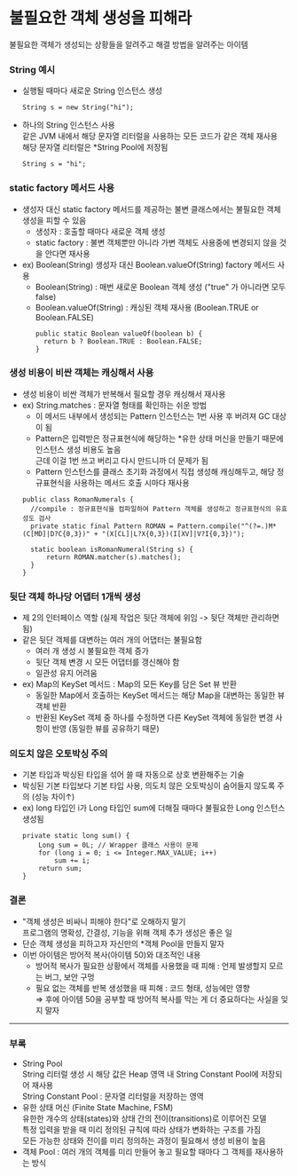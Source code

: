 # 불필요한 객체 생성을 피해라
불필요한 객체가 생성되는 상황들을 알려주고 해결 방법을 알려주는 아이템

### String 예시
- 실행될 때마다 새로운 String 인스턴스 생성
  ```
  String s = new String("hi");
  ```
- 하나의 String 인스턴스 사용 <br>
  같은 JVM 내에서 해당 문자열 리터럴을 사용하는 모든 코드가 같은 객체 재사용 <br>
  해당 문자열 리터럴은 *String Pool에 저장됨
  ```
  String s = "hi";
  ```

### static factory 메서드 사용
- 생성자 대신 static factory 메서드를 제공하는 불변 클래스에서는 불필요한 객체 생성을 피할 수 있음
  - 생성자 : 호출할 때마다 새로운 객체 생성
  - static factory : 불변 객체뿐만 아니라 가변 객체도 사용중에 변경되지 않을 것을 안다면 재사용
- ex) Boolean(String) 생성자 대신 Boolean.valueOf(String) factory 메서드 사용
  - Boolean(String) : 매번 새로운 Boolean 객체 생성 ("true" 가 아니라면 모두 false)
  - Boolean.valueOf(String) : 캐싱된 객체 재사용 (Boolean.TRUE or Boolean.FALSE) 
    ```
    public static Boolean valueOf(boolean b) {
      return b ? Boolean.TRUE : Boolean.FALSE;
    }
    ```

### 생성 비용이 비싼 객체는 캐싱해서 사용
- 생성 비용이 비싼 객체가 반복해서 필요할 경우 캐싱해서 재사용
- ex) String.matches : 문자열 형태를 확인하는 쉬운 방법
  - 이 메서드 내부에서 생성되는 Pattern 인스턴스는 1번 사용 후 버려져 GC 대상이 됨
  - Pattern은 입력받은 정규표현식에 해당하는 *유한 상태 머신을 만들기 때문에 인스턴스 생성 비용도 높음 <br>
    근데 이걸 1번 쓰고 버리고 다시 만드니까 더 문제가 됨
  - Pattern 인스턴스를 클래스 초기화 과정에서 직접 생성해 캐싱해두고, 해당 정규표현식을 사용하는 메서드 호출 시마다 재사용
  ```
  public class RomanNumerals {
    //compile : 정규표현식을 컴파일하여 Pattern 객체를 생성하고 정규표현식의 유효성도 검사
    private static final Pattern ROMAN = Pattern.compile("^(?=.)M*(C[MD]|D?C{0,3})" + "(X[CL]|L?X{0,3})(I[XV]|V?I{0,3})");
    
    static boolean isRomanNumeral(String s) {
        return ROMAN.matcher(s).matches();
    }
  }
  ```

### 뒷단 객체 하나당 어댑터 1개씩 생성
- 제 2의 인터페이스 역할 (실제 작업은 뒷단 객체에 위임 -> 뒷단 객체만 관리하면 됨)
- 같은 뒷단 객체를 대변하는 여러 개의 어댑터는 불필요함
  - 여러 개 생성 시 불필요한 객체 증가
  - 뒷단 객체 변경 시 모든 어댑터를 갱신해야 함
  - 일관성 유지 어려움
- ex) Map의 KeySet 메서드 : Map의 모든 Key를 담은 Set 뷰 반환
  - 동일한 Map에서 호출하는 KeySet 메서드는 해당 Map을 대변하는 동일한 뷰 객체 반환
  - 반환된 KeySet 객체 중 하나를 수정하면 다른 KeySet 객체에 동일한 변경 사항이 반영 (동일한 뷰를 공유하기 때문)

### 의도치 않은 오토박싱 주의
- 기본 타입과 박싱된 타입을 섞어 쓸 때 자동으로 상호 변환해주는 기술
- 박싱된 기본 타입보다 기본 타입 사용, 의도치 않은 오토박싱이 숨어들지 않도록 주의 (성능 차이↑)
- ex) long 타입인 i가 Long 타입인 sum에 더해질 때마다 불필요한 Long 인스턴스 생성됨
  ```
  private static long sum() {
      Long sum = 0L; // Wrapper 클래스 사용이 문제
      for (long i = 0; i <= Integer.MAX_VALUE; i++)
          sum += i;
      return sum;
  }
  ```
 
### 결론
- "객체 생성은 비싸니 피해야 한다"로 오해하지 말기 <br>
  프로그램의 명확성, 간결성, 기능을 위해 객체 추가 생성은 좋은 일
- 단순 객체 생성을 피하고자 자신만의 *객체 Pool을 만들지 말자
- 이번 아이템은 방어적 복사(아이템 50)와 대조적인 내용
  - 방어적 복사가 필요한 상황에서 객체를 사용했을 때 피해 : 언제 발생할지 모르는 버그, 보안 구멍
  - 필요 없는 객체를 반복 생성했을 때 피해 : 코드 형태, 성능에만 영향 <br>
  ⇒ 후에 아이템 50을 공부할 때 방어적 복사를 막는 게 더 중요하다는 사실을 잊지 말자
  
<hr>

### 부록
- String Pool <br>
  String 리터럴 생성 시 해당 값은 Heap 영역 내 String Constant Pool에 저장되어 재사용 <br>
  String Constant Pool : 문자열 리터럴을 저장하는 영역
- 유한 상태 머신 (Finite State Machine, FSM) <br>
  유한한 개수의 상태(states)와 상태 간의 전이(transitions)로 이루어진 모델 <br>
  특정 입력을 받을 때 미리 정의된 규칙에 따라 상태가 변화하는 구조를 가짐 <br>
  모든 가능한 상태와 전이를 미리 정의하는 과정이 필요해서 생성 비용이 높음
- 객체 Pool : 여러 개의 객체를 미리 만들어 놓고 필요할 때마다 그 객체를 재사용하는 방식
